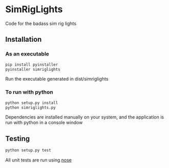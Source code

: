 # SimRigLights
Code for the badass sim rig lights

## Installation
### As an executable
```python
pip install pyinstaller
pyinstaller simriglights
```
Run the executable generated in dist/simriglights

### To run with python
```python
python setup.py install
python simriglights.py
```
Dependencies are installed manually on your system, and the application is run with python in a console window

## Testing
```python
python setup.py test
```
All unit tests are run using [nose](https://nose.readthedocs.io/en/latest/testing.html)
